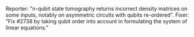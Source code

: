 Reporter: "n-qubit state tomography returns incorrect density matrices on some inputs, notably on asymmetric circuits with qubits re-ordered". Fixer: "Fix #2738 by taking qubit order into account in formulating the system of linear equations."